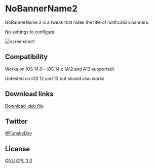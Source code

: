 # NoBannerName2
NoBannerName 2 is a tweak that hides the title of notification banners.

No settings to configure.

![screenshot1](https://i.imgur.com/PEk3u8i.jpeg)

## Compatibility
Works on iOS 14.0 - iOS 14.x (A12 and A13 supported)

Untested on iOS 12 and 13 but should also works

## Download links
[Download .deb file](https://github.com/funskydev/NoBannerName2/releases)

## Twitter
[@FunskyDev](https://twitter.com/funskydev)

## License
[GNU GPL 3.0](https://choosealicense.com/licenses/gpl-3.0/)
